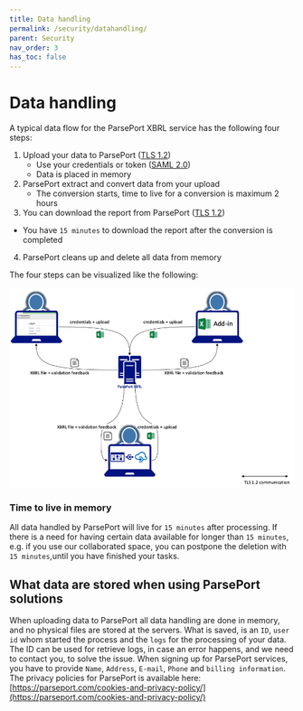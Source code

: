 ```yaml
---
title: Data handling
permalink: /security/datahandling/
parent: Security
nav_order: 3
has_toc: false
---
```

# Data handling
A typical data flow for the ParsePort XBRL service has the following four steps:

1. Upload your data to ParsePort ([TLS 1.2](../tls))
   - Use your credentials or token ([SAML 2.0](../identity))
   - Data is placed in memory
2. ParsePort extract and convert data from your upload
   - The conversion starts, time to live for a conversion is maximum 2 hours
3. You can download the report from ParsePort ([TLS 1.2](../tls))
  - You have `15 minutes` to download the report after the conversion is completed
4. ParsePort cleans up and delete all data from memory

The four steps can be visualized like the following:

![DataFlow](../../images/dataflow.png "Typical flow for data send to ParsePort")


### Time to live in memory
All data handled by ParsePort will live for `15 minutes` after processing. If there is a need for having certain data available for longer than `15 minutes`, e.g. if you use our collaborated space, you can postpone the deletion with `15 minutes`,until you have finished your tasks.

## What data are stored when using ParsePort solutions
When uploading data to ParsePort all data handling are done in memory, and no physical files are stored at the servers. What is saved, is an `ID`, `user id` whom started the process and the `logs` for the processing of your data. The ID can be used for retrieve logs, in case an error happens, and we need to contact you, to solve the issue. When signing up for ParsePort services, you have to provide `Name`, `Address`, `E-mail`, `Phone` and `billing information`. The privacy policies for ParsePort is available here: [https://parseport.com/cookies-and-privacy-policy/](https://parseport.com/cookies-and-privacy-policy/)
